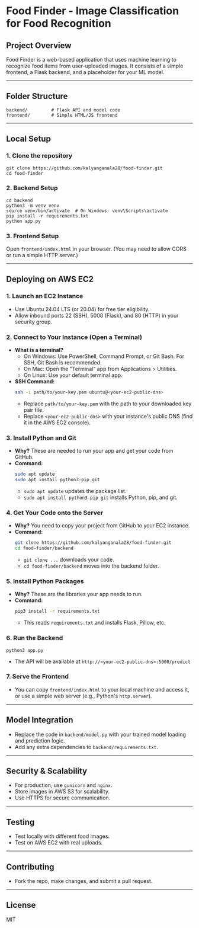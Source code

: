 # Food Finder - Image Classification for Food Recognition

## Project Overview
Food Finder is a web-based application that uses machine learning to recognize food items from user-uploaded images. It consists of a simple frontend, a Flask backend, and a placeholder for your ML model.

---

## Folder Structure
```
backend/         # Flask API and model code
frontend/        # Simple HTML/JS frontend
```

---

## Local Setup

### 1. Clone the repository
```
git clone https://github.com/kalyanganala28/food-finder.git
cd food-finder
```

### 2. Backend Setup
```
cd backend
python3 -m venv venv
source venv/bin/activate  # On Windows: venv\Scripts\activate
pip install -r requirements.txt
python app.py
```

### 3. Frontend Setup
Open `frontend/index.html` in your browser. (You may need to allow CORS or run a simple HTTP server.)

---

## Deploying on AWS EC2

### 1. Launch an EC2 Instance
- Use Ubuntu 24.04 LTS (or 20.04) for free tier eligibility.
- Allow inbound ports 22 (SSH), 5000 (Flask), and 80 (HTTP) in your security group.

### 2. Connect to Your Instance (Open a Terminal)
- **What is a terminal?**
  - On Windows: Use PowerShell, Command Prompt, or Git Bash. For SSH, Git Bash is recommended.
  - On Mac: Open the "Terminal" app from Applications > Utilities.
  - On Linux: Use your default terminal app.
- **SSH Command:**
  ```sh
  ssh -i path/to/your-key.pem ubuntu@<your-ec2-public-dns>
  ```
  - Replace `path/to/your-key.pem` with the path to your downloaded key pair file.
  - Replace `<your-ec2-public-dns>` with your instance's public DNS (find it in the AWS EC2 console).

### 3. Install Python and Git
- **Why?** These are needed to run your app and get your code from GitHub.
- **Command:**
  ```sh
  sudo apt update
  sudo apt install python3-pip git
  ```
  - `sudo apt update` updates the package list.
  - `sudo apt install python3-pip git` installs Python, pip, and git.

### 4. Get Your Code onto the Server
- **Why?** You need to copy your project from GitHub to your EC2 instance.
- **Command:**
  ```sh
  git clone https://github.com/kalyanganala28/food-finder.git
  cd food-finder/backend
  ```
  - `git clone ...` downloads your code.
  - `cd food-finder/backend` moves into the backend folder.

### 5. Install Python Packages
- **Why?** These are the libraries your app needs to run.
- **Command:**
  ```sh
  pip3 install -r requirements.txt
  ```
  - This reads `requirements.txt` and installs Flask, Pillow, etc.

### 6. Run the Backend
```
python3 app.py
```
- The API will be available at `http://<your-ec2-public-dns>:5000/predict`

### 7. Serve the Frontend
- You can copy `frontend/index.html` to your local machine and access it, or use a simple web server (e.g., Python's `http.server`).

---

## Model Integration
- Replace the code in `backend/model.py` with your trained model loading and prediction logic.
- Add any extra dependencies to `backend/requirements.txt`.

---

## Security & Scalability
- For production, use `gunicorn` and `nginx`.
- Store images in AWS S3 for scalability.
- Use HTTPS for secure communication.

---

## Testing
- Test locally with different food images.
- Test on AWS EC2 with real uploads.

---

## Contributing
- Fork the repo, make changes, and submit a pull request.

---

## License
MIT 